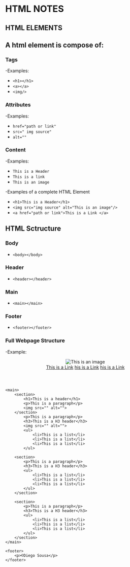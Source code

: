 # HTML NOTES

## HTML ELEMENTS

## A html element is compose of:

### Tags

-Examples:

- ``<h1></h1>``
- ``<a></a>``
- ``<img/>``

### Attributes

-Examples:

- ``href="path or link"``
- ``src=" img source"``
- ``alt=""``

### Content

-Examples:

- ``This is a Header``
- ``This is a link``
- ``This is an image``

-Examples of a complete HTML Element

- ``<h1>This is a Header</h1>``
- ``<img src="img source" alt="This is an image"/>``
- ``<a href="path or link">This is a Link </a>``

## HTML Sctructure

### Body

- ``<body></body>``

### Header

- ``<header></header>``

### Main

- ``<main></main>``

### Footer

- ``<footer></footer>``

### Full Webpage Structure

-Example:

<!DOCTYPE html>
<html lang="en">
<head>
    <meta charset="UTF-8">
    <meta http-equiv="X-UA-Compatible" content="IE=edge">
    <meta name="viewport" content="width=device-width, initial-scale=1.0">
    <title>Document</title>
</head>
<body>
    <header>
        <img src="" alt="This is an image">
        <nav>
            <a href="">This is a Link</a>
            <a href="">his is a Link</a>
            <a href="">his is a Link</a>
        </nav>
    </header>

    <main>
        <section>
            <h1>This is a header</h1>
            <p>This is a paragraph</p>
            <img src="" alt="">
        </section>
            <p>This is a paragraph</p>
            <h3>This is a H3 header</h3>
            <img src="" alt="">
            <ul>
                <li>This is a list</li>
                <li>This is a list</li>
                <li>This is a list</li>
            </ul>

        <section>
            <p>This is a paragraph</p>
            <h3>This is a H3 header</h3>
            <ul>
                <li>This is a list</li>
                <li>This is a list</li>
                <li>This is a list</li>
            </ul>
        </section>
    
        <section>
            <p>This is a paragraph</p>
            <h3>This is a H3 header</h3>
            <ul>
                <li>This is a list</li>
                <li>This is a list</li>
                <li>This is a list</li>
            </ul>
        </section>
    </main>

    <footer>
        <p>©Diego Sousa</p>
    </footer>
</body>
</html>